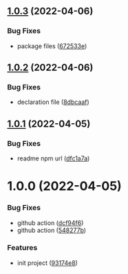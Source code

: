 ## [1.0.3](https://github.com/akijoey/lognote/compare/v1.0.2...v1.0.3) (2022-04-06)


### Bug Fixes

* package files ([672533e](https://github.com/akijoey/lognote/commit/672533e535af1d0a8c7d3a04f841065e78872362))

## [1.0.2](https://github.com/akijoey/lognote/compare/v1.0.1...v1.0.2) (2022-04-06)


### Bug Fixes

* declaration file ([8dbcaaf](https://github.com/akijoey/lognote/commit/8dbcaaf9338aa9a1144644f92fb683cea0f5f9cf))

## [1.0.1](https://github.com/akijoey/lognote/compare/v1.0.0...v1.0.1) (2022-04-05)


### Bug Fixes

* readme npm url ([dfc1a7a](https://github.com/akijoey/lognote/commit/dfc1a7a281652bd07ba316c6b95cf209029dfb9c))

# 1.0.0 (2022-04-05)


### Bug Fixes

* github action ([dcf94f6](https://github.com/akijoey/lognote/commit/dcf94f6abe4154c5934fb60275a6c4a5696b1ab7))
* github action ([548277b](https://github.com/akijoey/lognote/commit/548277b6959ab90dba9477c4cf51d11ccef827b4))


### Features

* init project ([93174e8](https://github.com/akijoey/lognote/commit/93174e8ac0241efbad70660ddda13a7957d32ddf))
